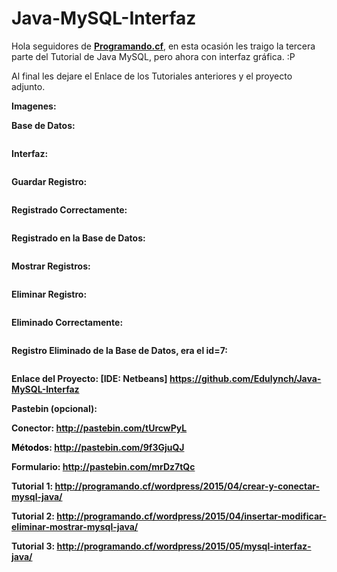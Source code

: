 # Java-MySQL-Interfaz
Hola seguidores de <strong><a href="http://Programando.cf" target="_blank">Programando.cf</a></strong>, en esta ocasión les traigo la tercera parte del Tutorial de Java MySQL, pero ahora con interfaz gráfica. :P

Al final les dejare el Enlace de los Tutoriales anteriores y el proyecto adjunto.

<strong>Imagenes:</strong>

<strong>Base de Datos:</strong>

<img src="http://i.imgur.com/YUm0QeE.png" alt="" />

<strong>Interfaz:</strong>

<img src="http://i.imgur.com/BzLyAac.png" alt="" />

<strong>Guardar Registro:</strong>

<img src="http://i.imgur.com/DADBYfN.png" alt="" />

<strong>Registrado Correctamente:</strong>

<img src="http://i.imgur.com/TedLjmA.png" alt="" />

<strong>Registrado en la Base de Datos:</strong>

<img src="http://i.imgur.com/2q8Irqe.png" alt="" />

<strong>Mostrar Registros:</strong>

<img src="http://i.imgur.com/4g0lxOl.png" alt="" />

<strong>Eliminar Registro:</strong>

<img src="http://i.imgur.com/xpY7YNH.png" alt="" />

<strong>Eliminado Correctamente:</strong>

<img src="http://i.imgur.com/YlqMZfe.png" alt="" />

<strong>Registro Eliminado de la Base de Datos, era el id=7:</strong>

<img src="http://i.imgur.com/p8TJQlJ.png" alt="" />

<strong>Enlace del Proyecto: [IDE: Netbeans]
</strong>
<strong><a href="https://github.com/Edulynch/Java-MySQL-Interfaz" target="_blank">https://github.com/Edulynch/Java-MySQL-Interfaz</a></strong>

<strong>Pastebin (opcional):</strong>

<strong>Conector: <a href="http://pastebin.com/tUrcwPyL" target="_blank">http://pastebin.com/tUrcwPyL</a></strong>

<strong><span style="color: #000000;">Métodos</span>: <a href="http://pastebin.com/9f3GjuQJ" target="_blank">http://pastebin.com/9f3GjuQJ</a></strong>

<strong>Formulario: <a href="http://pastebin.com/mrDz7tQc" target="_blank">http://pastebin.com/mrDz7tQc</a></strong>

<strong>Tutorial 1: <a href="http://programando.cf/wordpress/2015/04/crear-y-conectar-mysql-java/" target="_blank">http://programando.cf/wordpress/2015/04/crear-y-conectar-mysql-java/</a></strong>

<strong>Tutorial 2: <a href="http://programando.cf/wordpress/2015/04/insertar-modificar-eliminar-mostrar-mysql-java/" target="_blank">http://programando.cf/wordpress/2015/04/insertar-modificar-eliminar-mostrar-mysql-java/</a></strong>

<strong>Tutorial 3: <a href="http://programando.cf/wordpress/2015/05/mysql-interfaz-java/" target="_blank">http://programando.cf/wordpress/2015/05/mysql-interfaz-java/</a></strong>
